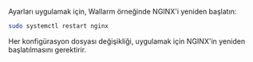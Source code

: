 Ayarları uygulamak için, Wallarm örneğinde NGINX'i yeniden başlatın:

``` bash
sudo systemctl restart nginx
```

Her konfigürasyon dosyası değişikliği, uygulamak için NGINX'in yeniden başlatılmasını gerektirir.
